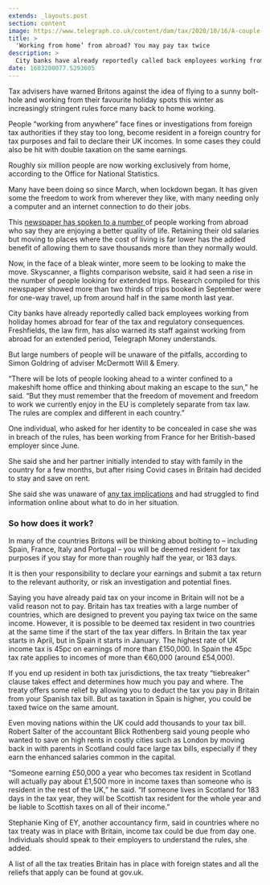 ```yaml
--- 
extends: _layouts.post 
section: content 
image: https://www.telegraph.co.uk/content/dam/tax/2020/10/16/A-couple-on-holiday-with-money_trans_NvBQzQNjv4BqxnlSljj15z1o8iKqMGA7tyH0-jRUT4rHK8EgtaGoQwQ.jpg?impolicy=logo-overlay 
title: > 
  'Working from home’ from abroad? You may pay tax twice 
description: > 
  City banks have already reportedly called back employees working from holiday homes abroad for fear of the tax and regulatory consequences.Britain has tax treaties with a large number of countries, which are designed to prevent you paying tax twice on the same income.However, it is possible to be deemed tax resident in two countries at the same time if the start of the tax year differs.The highest rate of UK income tax is 45pc on earnings of more than £150,000.The treaty offers some relief by allowing you to deduct the tax you pay in Britain from your Spanish tax bill. 
date: 1603200077.5293605 
--- 
```

<div><p>Tax advisers have warned Britons against the idea of flying to a sunny bolt-hole and working from their favourite holiday spots this winter as increasingly stringent rules force many back to home working.</p>
<p>People &#8220;working from anywhere&#8221; face fines or investigations from foreign tax authorities if they stay too long, become resident in a foreign country for tax purposes and fail to declare their UK incomes. In some cases they could also be hit with double taxation on the same earnings.</p>
<p>Roughly six million people are now working exclusively from home, according to the Office for National Statistics.</p>
<p>Many have been doing so since March, when lockdown began. It has given some the freedom to work from wherever they like, with many needing only a computer and an internet connection to do their jobs.</p>
<p>This <a href="https://www.telegraph.co.uk/money/consumer-affairs/moved-sicily-now-save-800-month-people-redefining-working-home/">newspaper has spoken to a number </a>of people working from abroad who say they are enjoying a better quality of life. Retaining their old salaries but moving to places where the cost of living is far lower has the added benefit of allowing them to save thousands more than they normally would.</p>
<p>Now, in the face of a bleak winter, more seem to be looking to make the move. Skyscanner, a flights comparison website, said it had seen a rise in the number of people looking for extended trips. Research compiled for this newspaper showed more than two&#160;thirds of trips booked in September were for one-way travel, up from around half in the same month last year.</p>
<p>City banks have already reportedly called back employees working from holiday homes abroad for fear of the tax and regulatory consequences. Freshfields, the law firm, has also warned its staff against working from abroad for an extended period, Telegraph Money understands.</p>
<p>But large numbers of people will be unaware of the pitfalls, according to Simon Goldring of adviser McDermott Will &amp; Emery.</p>
<p>&#8220;There will be lots of people looking ahead to a winter confined to a makeshift home office and thinking about making an escape to the sun,&#8221; he said. &#8220;But they must remember that the freedom of movement and freedom to work we currently enjoy in the EU is completely separate from tax law. The rules are complex and different in each country.&#8221;</p>
<p>One individual, who asked for her identity to be concealed in case she was in breach of the rules, has been working from France for her British-based employer since June.</p>
<p>She said she and her partner initially intended to stay with family in the country for a few months, but after rising Covid cases in Britain had decided to stay and save on&#160;rent.</p>
<p>She said she was unaware of <a href="https://www.telegraph.co.uk/money/consumer-affairs/moved-sicily-now-save-800-month-people-redefining-working-home/">any tax implications</a> and had struggled to find information online about what to do in her situation.</p>
<h3>So how does it work?</h3>
<p>In many of the countries Britons will be thinking about bolting to &#8211; including Spain, France, Italy and Portugal &#8211; you will be deemed resident for tax purposes if you stay for more than roughly half the year, or 183 days.</p>
<p>It is then your responsibility to declare your earnings and submit a tax return to the relevant authority, or risk an investigation and potential fines.</p>
<p>Saying you have already paid tax on your income in Britain will not be a valid reason not to pay. Britain has tax treaties with a large number of countries, which are designed to prevent you paying tax twice on the same income. However, it is possible to be deemed tax resident in two countries at the same time if the start of the tax year differs. In Britain the tax year starts in April, but in Spain it starts in January. The highest rate of UK income tax is 45pc on earnings of more than &#163;150,000. In Spain the 45pc tax rate applies to incomes of more than &#8364;60,000 (around &#163;54,000).</p>
<p>If you end up resident in both tax jurisdictions, the tax treaty &#8220;tiebreaker&#8221; clause takes effect and determines how much you pay and where. The treaty offers some relief by allowing you to deduct the tax you pay in Britain from your Spanish tax bill. But as taxation in Spain is higher, you could be taxed twice on the same amount.</p>
<p>Even moving nations within the UK could add thousands to your tax bill. Robert Salter of the accountant Blick Rothenberg said young people who wanted to save on high rents in costly cities such as London by moving back in with parents in Scotland could face large tax bills, especially if they earn the enhanced salaries common in the&#160;capital.</p>
<p>&#8220;Someone earning &#163;50,000 a year who becomes tax resident in Scotland will actually pay about &#163;1,500 more in income taxes than someone who is resident in the rest of the UK,&#8221; he said. &#8220;If someone lives in Scotland for 183 days in the tax year, they will be Scottish tax resident for the whole year and be liable to Scottish taxes on all of their income.&#8221;</p>
<p>Stephanie King of EY, another accountancy firm, said in countries where no tax treaty was in place with Britain, income tax could be due from day one. Individuals should speak to their employers to understand the rules, she added.</p>
<p>A list of all the tax treaties Britain has in place with foreign states and all the reliefs that apply can be found at&#160;gov.uk.</p>
</div>